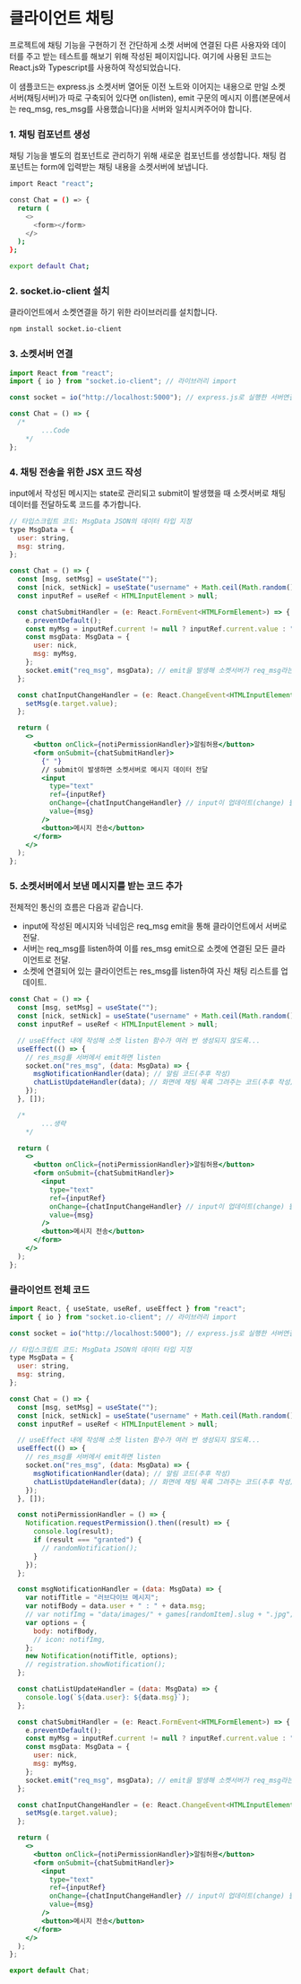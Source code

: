 # 클라이언트 채팅

프로젝트에 채팅 기능을 구현하기 전 간단하게 소켓 서버에 연결된 다른 사용자와 데이터를 주고 받는 테스트를 해보기 위해 작성된 페이지입니다. 여기에 사용된 코드는 React.js와 Typescript를 사용하여 작성되었습니다.

이 샘플코드는 express.js 소켓서버 열어둔 이전 노트와 이어지는 내용으로 만일 소켓서버(채팅서버)가 따로 구축되어 있다면 on(listen), emit 구문의 메시지 이름(본문에서는 req_msg, res_msg를 사용했습니다)을 서버와 일치시켜주어야 합니다.

### 1. 채팅 컴포넌트 생성

채팅 기능을 별도의 컴포넌트로 관리하기 위해 새로운 컴포넌트를 생성합니다. 채팅 컴포넌트는 form에 입력받는 채팅 내용을 소켓서버에 보냅니다.

```bash
import React "react";

const Chat = () => {
  return (
    <>
      <form></form>
    </>
  );
};

export default Chat;
```

### 2. socket.io-client 설치

클라이언트에서 소켓연결을 하기 위한 라이브러리를 설치합니다.

```bash
npm install socket.io-client
```

### 3. 소켓서버 연결

```jsx
import React from "react";
import { io } from "socket.io-client"; // 라이브러리 import

const socket = io("http://localhost:5000"); // express.js로 실행한 서버연결

const Chat = () => {
  /*
		...Code
	*/
};
```

### 4. 채팅 전송을 위한 JSX 코드 작성

input에서 작성된 메시지는 state로 관리되고 submit이 발생했을 때 소켓서버로 채팅 데이터를 전달하도록 코드를 추가합니다.

```jsx
// 타입스크립트 코드: MsgData JSON의 데이터 타입 지정
type MsgData = {
  user: string,
  msg: string,
};

const Chat = () => {
  const [msg, setMsg] = useState("");
  const [nick, setNick] = useState("username" + Math.ceil(Math.random() * 10)); // 테스트용 닉네임 랜덤 생성
  const inputRef = useRef < HTMLInputElement > null;

  const chatSubmitHandler = (e: React.FormEvent<HTMLFormElement>) => {
    e.preventDefault();
    const myMsg = inputRef.current != null ? inputRef.current.value : "";
    const msgData: MsgData = {
      user: nick,
      msg: myMsg,
    };
    socket.emit("req_msg", msgData); // emit을 발생해 소켓서버가 req_msg라는 이름으로 listen 하도록...
  };

  const chatInputChangeHandler = (e: React.ChangeEvent<HTMLInputElement>) => {
    setMsg(e.target.value);
  };

  return (
    <>
      <button onClick={notiPermissionHandler}>알림허용</button>
      <form onSubmit={chatSubmitHandler}>
        {" "}
        // submit이 발생하면 소켓서버로 메시지 데이터 전달
        <input
          type="text"
          ref={inputRef}
          onChange={chatInputChangeHandler} // input이 업데이트(change) 될 때 state(msg) 변경
          value={msg}
        />
        <button>메시지 전송</button>
      </form>
    </>
  );
};
```

### 5. 소켓서버에서 보낸 메시지를 받는 코드 추가

전체적인 통신의 흐름은 다음과 같습니다.

- input에 작성된 메시지와 닉네임은 req_msg emit을 통해 클라이언트에서 서버로 전달.
- 서버는 req_msg를 listen하여 이를 res_msg emit으로 소켓에 연결된 모든 클라이언트로 전달.
- 소켓에 연결되어 있는 클라이언트는 res_msg를 listen하여 자신 채팅 리스트를 업데이트.

```jsx
const Chat = () => {
  const [msg, setMsg] = useState("");
  const [nick, setNick] = useState("username" + Math.ceil(Math.random() * 10)); // 테스트용 닉네임 랜덤 생성
  const inputRef = useRef < HTMLInputElement > null;

  // useEffect 내에 작성해 소켓 listen 함수가 여러 번 생성되지 않도록...
  useEffect(() => {
    // res_msg를 서버에서 emit하면 listen
    socket.on("res_msg", (data: MsgData) => {
      msgNotificationHandler(data); // 알림 코드(추후 작성)
      chatListUpdateHandler(data); // 화면에 채팅 목록 그려주는 코드(추후 작성)
    });
  }, []);

  /*
		...생략
	*/

  return (
    <>
      <button onClick={notiPermissionHandler}>알림허용</button>
      <form onSubmit={chatSubmitHandler}>
        <input
          type="text"
          ref={inputRef}
          onChange={chatInputChangeHandler} // input이 업데이트(change) 될 때 state(msg) 변경
          value={msg}
        />
        <button>메시지 전송</button>
      </form>
    </>
  );
};
```

### 클라이언트 전체 코드

```jsx
import React, { useState, useRef, useEffect } from "react";
import { io } from "socket.io-client"; // 라이브러리 import

const socket = io("http://localhost:5000"); // express.js로 실행한 서버연결

// 타입스크립트 코드: MsgData JSON의 데이터 타입 지정
type MsgData = {
  user: string,
  msg: string,
};

const Chat = () => {
  const [msg, setMsg] = useState("");
  const [nick, setNick] = useState("username" + Math.ceil(Math.random() * 10)); // 테스트용 닉네임 랜덤 생성
  const inputRef = useRef < HTMLInputElement > null;

  // useEffect 내에 작성해 소켓 listen 함수가 여러 번 생성되지 않도록...
  useEffect(() => {
    // res_msg를 서버에서 emit하면 listen
    socket.on("res_msg", (data: MsgData) => {
      msgNotificationHandler(data); // 알림 코드(추후 작성)
      chatListUpdateHandler(data); // 화면에 채팅 목록 그려주는 코드(추후 작성)
    });
  }, []);

  const notiPermissionHandler = () => {
    Notification.requestPermission().then((result) => {
      console.log(result);
      if (result === "granted") {
        // randomNotification();
      }
    });
  };

  const msgNotificationHandler = (data: MsgData) => {
    var notifTitle = "러브다이브 메시지";
    var notifBody = data.user + " : " + data.msg;
    // var notifImg = "data/images/" + games[randomItem].slug + ".jpg";
    var options = {
      body: notifBody,
      // icon: notifImg,
    };
    new Notification(notifTitle, options);
    // registration.showNotification();
  };

  const chatListUpdateHandler = (data: MsgData) => {
    console.log(`${data.user}: ${data.msg}`);
  };

  const chatSubmitHandler = (e: React.FormEvent<HTMLFormElement>) => {
    e.preventDefault();
    const myMsg = inputRef.current != null ? inputRef.current.value : "";
    const msgData: MsgData = {
      user: nick,
      msg: myMsg,
    };
    socket.emit("req_msg", msgData); // emit을 발생해 소켓서버가 req_msg라는 이름으로 listen 하도록...
  };

  const chatInputChangeHandler = (e: React.ChangeEvent<HTMLInputElement>) => {
    setMsg(e.target.value);
  };

  return (
    <>
      <button onClick={notiPermissionHandler}>알림허용</button>
      <form onSubmit={chatSubmitHandler}>
        <input
          type="text"
          ref={inputRef}
          onChange={chatInputChangeHandler} // input이 업데이트(change) 될 때 state(msg) 변경
          value={msg}
        />
        <button>메시지 전송</button>
      </form>
    </>
  );
};

export default Chat;
```

